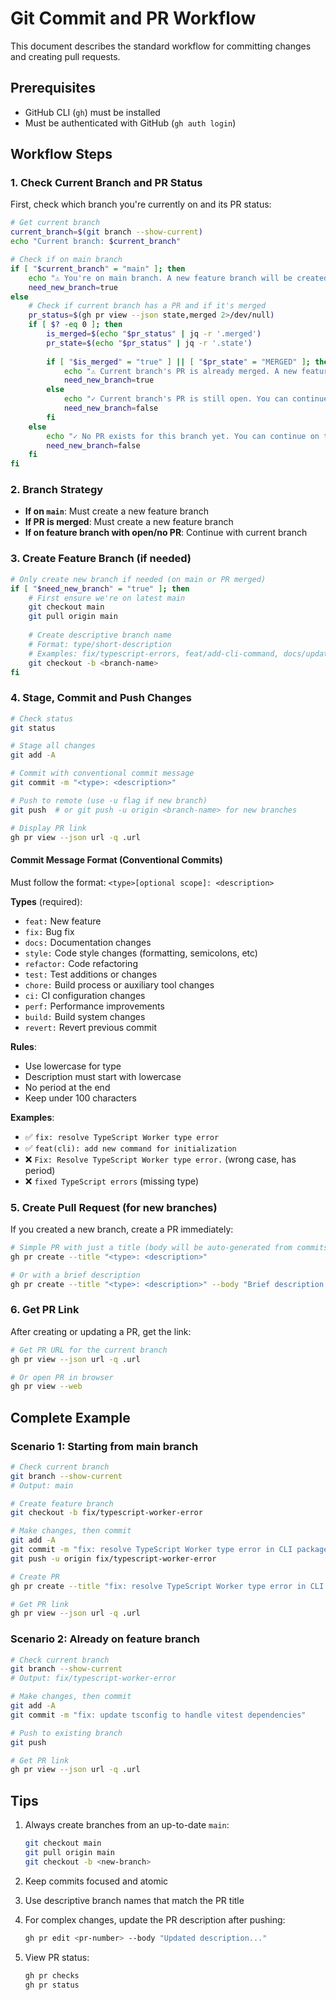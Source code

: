 # Git Commit and PR Workflow

This document describes the standard workflow for committing changes and creating pull requests.

## Prerequisites
- GitHub CLI (`gh`) must be installed
- Must be authenticated with GitHub (`gh auth login`)

## Workflow Steps

### 1. Check Current Branch and PR Status
First, check which branch you're currently on and its PR status:
```bash
# Get current branch
current_branch=$(git branch --show-current)
echo "Current branch: $current_branch"

# Check if on main branch
if [ "$current_branch" = "main" ]; then
    echo "⚠️ You're on main branch. A new feature branch will be created."
    need_new_branch=true
else
    # Check if current branch has a PR and if it's merged
    pr_status=$(gh pr view --json state,merged 2>/dev/null)
    if [ $? -eq 0 ]; then
        is_merged=$(echo "$pr_status" | jq -r '.merged')
        pr_state=$(echo "$pr_status" | jq -r '.state')
        
        if [ "$is_merged" = "true" ] || [ "$pr_state" = "MERGED" ]; then
            echo "⚠️ Current branch's PR is already merged. A new feature branch will be created."
            need_new_branch=true
        else
            echo "✓ Current branch's PR is still open. You can continue on this branch."
            need_new_branch=false
        fi
    else
        echo "✓ No PR exists for this branch yet. You can continue on this branch."
        need_new_branch=false
    fi
fi
```

### 2. Branch Strategy
- **If on `main`**: Must create a new feature branch
- **If PR is merged**: Must create a new feature branch
- **If on feature branch with open/no PR**: Continue with current branch

### 3. Create Feature Branch (if needed)
```bash
# Only create new branch if needed (on main or PR merged)
if [ "$need_new_branch" = "true" ]; then
    # First ensure we're on latest main
    git checkout main
    git pull origin main
    
    # Create descriptive branch name
    # Format: type/short-description
    # Examples: fix/typescript-errors, feat/add-cli-command, docs/update-readme
    git checkout -b <branch-name>
fi
```

### 4. Stage, Commit and Push Changes
```bash
# Check status
git status

# Stage all changes
git add -A

# Commit with conventional commit message
git commit -m "<type>: <description>"

# Push to remote (use -u flag if new branch)
git push  # or git push -u origin <branch-name> for new branches

# Display PR link
gh pr view --json url -q .url
```

#### Commit Message Format (Conventional Commits)
Must follow the format: `<type>[optional scope]: <description>`

**Types** (required):
- `feat:` New feature
- `fix:` Bug fix
- `docs:` Documentation changes
- `style:` Code style changes (formatting, semicolons, etc)
- `refactor:` Code refactoring
- `test:` Test additions or changes
- `chore:` Build process or auxiliary tool changes
- `ci:` CI configuration changes
- `perf:` Performance improvements
- `build:` Build system changes
- `revert:` Revert previous commit

**Rules**:
- Use lowercase for type
- Description must start with lowercase
- No period at the end
- Keep under 100 characters

**Examples**:
- ✅ `fix: resolve TypeScript Worker type error`
- ✅ `feat(cli): add new command for initialization`
- ❌ `Fix: Resolve TypeScript Worker type error.` (wrong case, has period)
- ❌ `fixed TypeScript errors` (missing type)

### 5. Create Pull Request (for new branches)
If you created a new branch, create a PR immediately:
```bash
# Simple PR with just a title (body will be auto-generated from commits)
gh pr create --title "<type>: <description>"

# Or with a brief description
gh pr create --title "<type>: <description>" --body "Brief description of what this PR does"
```

### 6. Get PR Link
After creating or updating a PR, get the link:
```bash
# Get PR URL for the current branch
gh pr view --json url -q .url

# Or open PR in browser
gh pr view --web
```

## Complete Example

### Scenario 1: Starting from main branch
```bash
# Check current branch
git branch --show-current
# Output: main

# Create feature branch
git checkout -b fix/typescript-worker-error

# Make changes, then commit
git add -A
git commit -m "fix: resolve TypeScript Worker type error in CLI package"
git push -u origin fix/typescript-worker-error

# Create PR
gh pr create --title "fix: resolve TypeScript Worker type error in CLI package"

# Get PR link
gh pr view --json url -q .url
```

### Scenario 2: Already on feature branch
```bash
# Check current branch
git branch --show-current
# Output: fix/typescript-worker-error

# Make changes, then commit
git add -A
git commit -m "fix: update tsconfig to handle vitest dependencies"

# Push to existing branch
git push

# Get PR link
gh pr view --json url -q .url
```

## Tips
1. Always create branches from an up-to-date `main`:
   ```bash
   git checkout main
   git pull origin main
   git checkout -b <new-branch>
   ```

2. Keep commits focused and atomic

3. Use descriptive branch names that match the PR title

4. For complex changes, update the PR description after pushing:
   ```bash
   gh pr edit <pr-number> --body "Updated description..."
   ```

5. View PR status:
   ```bash
   gh pr checks
   gh pr status
   ```